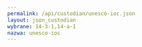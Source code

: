 ```yaml
---
permalink: /api/custodian/unesco-ioc.json
layout: json_custodian
wybrane: 14-3-1,14-a-1
nazwa: unesco-ioc
---
```

